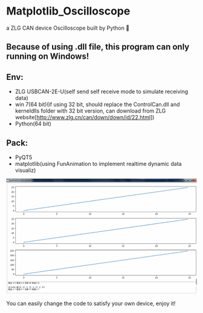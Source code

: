 # Matplotlib_Oscilloscope
a ZLG CAN device Oscilloscope built by Python 🐍

## Because of using .dll file, this program can only running on Windows! 

Env:<br>
- 
- ZLG USBCAN-2E-U(self send self receive mode to simulate receiving data)
- win 7(64 bit)(if using 32 bit, should replace the ControlCan.dll and kerneldlls folder with 32 bit version, can download from ZLG website[http://www.zlg.cn/can/down/down/id/22.html])
- Python(64 bit)

Pack:<br>
- 
- PyQT5
- matplotlib(using FunAnimation to implement realtime dynamic data visualiz)

![](https://github.com/MacwinWin/Matplotlib_Oscilloscope/blob/master/Peek%202019-01-12%2016-57.gif)

You can easily change the code to satisfy your own device, enjoy it!      
